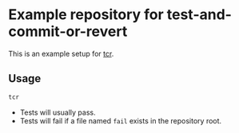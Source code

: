 # Example repository for test-and-commit-or-revert

This is an example setup for [tcr](https://github.com/jaedle/test-and-commit-or-revert).

## Usage

```sh
tcr
```

- Tests will usually pass.
- Tests will fail if a file named `fail` exists in the repository root.
